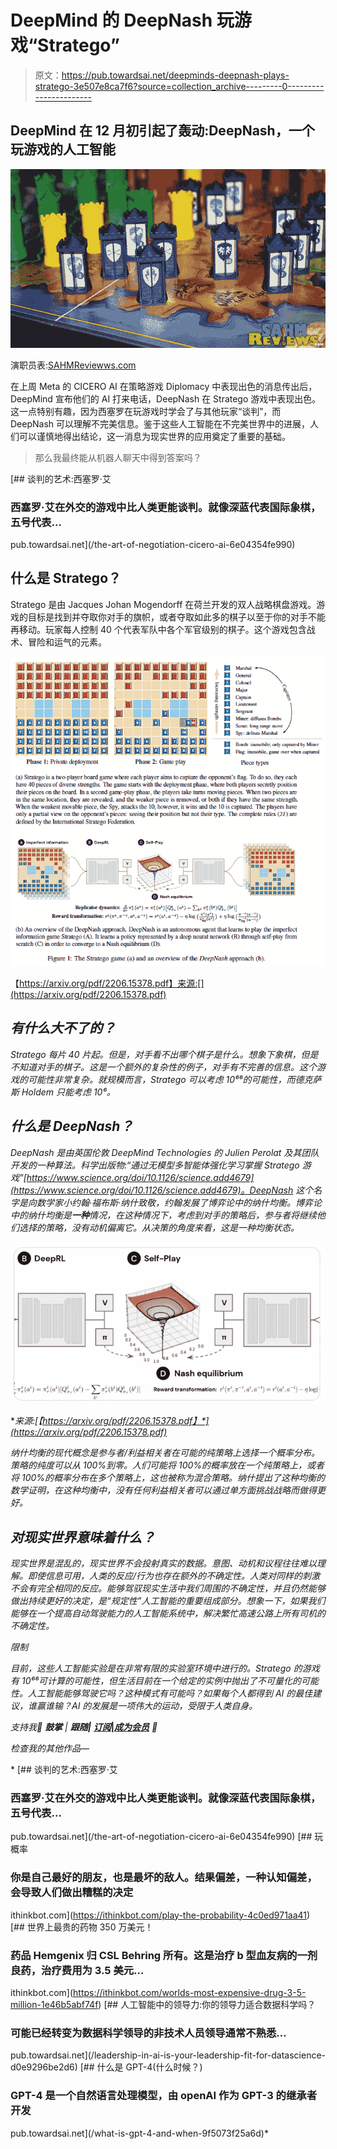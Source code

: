 # DeepMind 的 DeepNash 玩游戏“Stratego”

> 原文：<https://pub.towardsai.net/deepminds-deepnash-plays-stratego-3e507e8ca7f6?source=collection_archive---------0----------------------->

## DeepMind 在 12 月初引起了轰动:DeepNash，一个玩游戏的人工智能

![](img/23dabdc945716530469c7aa10c298c8f.png)

演职员表:[SAHMReviewws.com](http://www.sahmreviews.com/2017/09/playmonster-stratego.html)

在上周 Meta 的 CICERO AI 在策略游戏 Diplomacy 中表现出色的消息传出后，DeepMind 宣布他们的 AI 打来电话，DeepNash 在 Stratego 游戏中表现出色。这一点特别有趣，因为西塞罗在玩游戏时学会了与其他玩家“谈判”，而 DeepNash 可以理解不完美信息。鉴于这些人工智能在不完美世界中的进展，人们可以谨慎地得出结论，这一消息为现实世界的应用奠定了重要的基础。

> 那么我最终能从机器人聊天中得到答案吗？

[](/the-art-of-negotiation-cicero-ai-6e04354fe990) [## 谈判的艺术:西塞罗·艾

### 西塞罗·艾在外交的游戏中比人类更能谈判。就像深蓝代表国际象棋，五号代表…

pub.towardsai.net](/the-art-of-negotiation-cicero-ai-6e04354fe990) 

## 什么是 Stratego？

Stratego 是由 Jacques Johan Mogendorff 在荷兰开发的双人战略棋盘游戏。游戏的目标是找到并夺取你对手的旗帜，或者夺取如此多的棋子以至于你的对手不能再移动。玩家每人控制 40 个代表军队中各个军官级别的棋子。这个游戏包含战术、冒险和运气的元素。

![](img/36dcf3a95082b1f74dd68f8684bf55f0.png)

【https://arxiv.org/pdf/2206.15378.pdf】来源:[](https://arxiv.org/pdf/2206.15378.pdf)

## *有什么大不了的？*

*Stratego 每片 40 片起。但是，对手看不出哪个棋子是什么。想象下象棋，但是不知道对手的棋子。这是一个额外的复杂性的例子，对手有不完善的信息。这个游戏的可能性非常复杂。就规模而言，Stratego 可以考虑 10⁶⁶的可能性，而德克萨斯 Holdem 只能考虑 10⁶。*

## *什么是 DeepNash？*

*DeepNash 是由英国伦敦 DeepMind Technologies 的 Julien Perolat 及其团队开发的一种算法。科学出版物:“通过无模型多智能体强化学习掌握 Stratego 游戏”[https://www.science.org/doi/10.1126/science.add4679](https://www.science.org/doi/10.1126/science.add4679)。DeepNash 这个名字是向数学家小约翰·福布斯·纳什致敬，约翰发展了博弈论中的纳什均衡。博弈论中的纳什均衡是**一种**情况，在这种情况下，考虑到对手的策略后，参与者将继续他们选择的策略，没有动机偏离它。从决策的角度来看，这是一种均衡状态。*

*![](img/9e11e0c00dc3f7a96cfc1a04d1bc1824.png)*

**来源:*[*【https://arxiv.org/pdf/2206.15378.pdf】*](https://arxiv.org/pdf/2206.15378.pdf)*

*纳什均衡的现代概念是参与者/利益相关者在可能的纯策略上选择一个概率分布。策略的纯度可以从 100%到零。人们可能将 100%的概率放在一个纯策略上，或者将 100%的概率分布在多个策略上，这也被称为混合策略。纳什提出了这种均衡的数学证明，在这种均衡中，没有任何利益相关者可以通过单方面挑战战略而做得更好。*

## *对现实世界意味着什么？*

*现实世界是混乱的，现实世界不会投射真实的数据。意图、动机和议程往往难以理解。即使信息可用，人类的反应/行为也存在额外的不确定性。人类对同样的刺激不会有完全相同的反应。能够驾驭现实生活中我们周围的不确定性，并且仍然能够做出持续更好的决定，是“规定性”人工智能的重要组成部分。想象一下，如果我们能够在一个提高自动驾驶能力的人工智能系统中，解决繁忙高速公路上所有司机的不确定性。*

*限制*

*目前，这些人工智能实验是在非常有限的实验室环境中进行的。Stratego 的游戏有 10⁶⁶可计算的可能性，但生活目前在一个给定的实例中抛出了不可量化的可能性。人工智能能够驾驶它吗？这种模式有可能吗？如果每个人都得到 AI 的最佳建议，谁赢谁输？AI 的发展是一项伟大的运动，受限于人类自身。*

*支持我🔔 ***鼓掌*** | ***跟随|*** [***订阅***](https://ithinkbot.com/subscribe)***|***[***成为会员***](https://ithinkbot.com/membership) **🔔***

*检查我的其他作品—*

*[](/the-art-of-negotiation-cicero-ai-6e04354fe990) [## 谈判的艺术:西塞罗·艾

### 西塞罗·艾在外交的游戏中比人类更能谈判。就像深蓝代表国际象棋，五号代表…

pub.towardsai.net](/the-art-of-negotiation-cicero-ai-6e04354fe990) [](https://ithinkbot.com/play-the-probability-4c0ed971aa41) [## 玩概率

### 你是自己最好的朋友，也是最坏的敌人。结果偏差，一种认知偏差，会导致人们做出糟糕的决定

ithinkbot.com](https://ithinkbot.com/play-the-probability-4c0ed971aa41) [](https://ithinkbot.com/worlds-most-expensive-drug-3-5-million-1e46b5abf74f) [## 世界上最贵的药物 350 万美元！

### 药品 Hemgenix 归 CSL Behring 所有。这是治疗 b 型血友病的一剂良药，治疗费用为 3.5 美元…

ithinkbot.com](https://ithinkbot.com/worlds-most-expensive-drug-3-5-million-1e46b5abf74f) [](/leadership-in-ai-is-your-leadership-fit-for-datascience-d0e9296be2d6) [## 人工智能中的领导力:你的领导力适合数据科学吗？

### 可能已经转变为数据科学领导的非技术人员领导通常不熟悉…

pub.towardsai.net](/leadership-in-ai-is-your-leadership-fit-for-datascience-d0e9296be2d6) [](/what-is-gpt-4-and-when-9f5073f25a6d) [## 什么是 GPT-4(什么时候？)

### GPT-4 是一个自然语言处理模型，由 openAI 作为 GPT-3 的继承者开发

pub.towardsai.net](/what-is-gpt-4-and-when-9f5073f25a6d)*